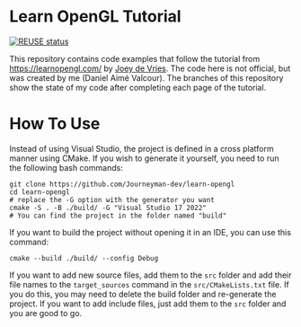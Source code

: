 <!--
SPDX-FileCopyrightText: Joey De Vries

SPDX-License-Identifier: CC-BY-4.0
-->

# Learn OpenGL Tutorial

[![REUSE status](https://api.reuse.software/badge/git.fsfe.org/reuse/api)](https://api.reuse.software/info/git.fsfe.org/reuse/api)

This repository contains code examples that follow the tutorial from <https://learnopengl.com/> by [Joey de Vries](https://twitter.com/JoeyDeVriez). The code here is not official, but was created by me (Daniel Aimé Valcour). The branches of this repository show the state of my code after completing each page of the tutorial.

# How To Use
Instead of using Visual Studio, the project is defined in a cross platform manner using CMake. If you wish to generate it yourself, you need to run the following bash commands:

    git clone https://github.com/Journeyman-dev/learn-opengl
    cd learn-opengl
    # replace the -G option with the generator you want
    cmake -S . -B ./build/ -G "Visual Studio 17 2022" 
    # You can find the project in the folder named "build"

If you want to build the project without opening it in an IDE, you can use this command:

    cmake --build ./build/ --config Debug

If you want to add new source files, add them to the `src` folder and add their file names to the `target_sources` command in the `src/CMakeLists.txt` file. If you do this, you may need to delete the build folder and re-generate the project. If you want to add include files, just add them to the `src` folder and you are good to go.